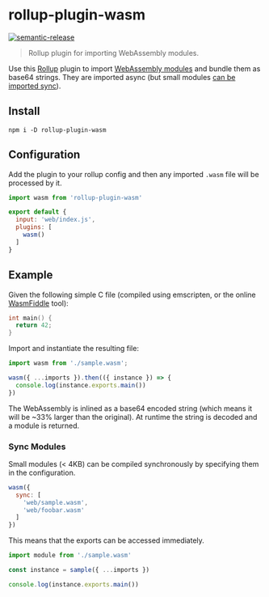 
# rollup-plugin-wasm

[![semantic-release](https://img.shields.io/badge/%20%20%F0%9F%93%A6%F0%9F%9A%80-semantic--release-e10079.svg)](https://github.com/semantic-release/semantic-release)

> Rollup plugin for importing WebAssembly modules.

Use this [Rollup](https://github.com/rollup/rollup) plugin to import [WebAssembly modules](http://webassembly.org) and bundle them as base64 strings.  They are imported async (but small modules [can be imported sync](#sync-modules)).

## Install

```
npm i -D rollup-plugin-wasm
```

## Configuration

Add the plugin to your rollup config and then any imported `.wasm` file will be processed by it.

```js
import wasm from 'rollup-plugin-wasm'

export default {
  input: 'web/index.js',
  plugins: [
    wasm()
  ]
}
```

## Example

Given the following simple C file (compiled using emscripten, or the online [WasmFiddle](https://wasdk.github.io/WasmFiddle//) tool):

```c
int main() {
  return 42;
}
```

Import and instantiate the resulting file:

```js
import wasm from './sample.wasm';

wasm({ ...imports }).then(({ instance }) => {
  console.log(instance.exports.main())
})
```

The WebAssembly is inlined as a base64 encoded string (which means it will be ~33% larger than the original). At runtime the string is decoded and a module is returned.

### Sync Modules

Small modules (< 4KB) can be compiled synchronously by specifying them in the configuration.

```js
wasm({
  sync: [
    'web/sample.wasm',
    'web/foobar.wasm'
  ]
})
```

This means that the exports can be accessed immediately.

```js
import module from './sample.wasm'

const instance = sample({ ...imports })

console.log(instance.exports.main())
```
